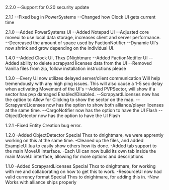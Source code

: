 2.2.0
  --Support for 0.20 security update

2.1.1
  --Fixed bug in PowerSystems
  --Changed how Clock UI gets current time

2.1.0
  --Added PowerSystems UI
  --Added Notepad UI
  --Adjusted core moveui to use local data storage, increases client and server performance.
  --Decreased the amount of space used by FactionNotifier
  --Dynamic UI's now shrink and grow depending on the individual UI.

1.4.0
  --Added Clock UI, Thxs  DNightmare
  --Added FactionNotifier UI
  --Added ability to delete scrapyard licenses data from the UI
  --Removed Vanilla files from zip, follow installation instructions please

1.3.0
  --Every UI now utilizes delayed server/client communication
      Will help tremendously with any high ping issues.
      This will also cause a 1-5 sec delay when activating Movement of the UI's
  --Added PVPSector, will show if a sector has pvp damaged Enabled/Disabled.
  --ScrapyardLicenses now has the option to Allow for Clicking to show the sector on the map.
  --ScrapyardLicenses now has the option to show both alliance/player licenses at the same time.
  --CargoNotifier now has the option to have the UI Flash
  --ObjectDetector now has the option to have the UI Flash

1.2.1
  -Fixed Entity Creation bug error.

1.2.0
  -Added ObjectDetector
      Special Thxs to dnightmare, we were apprently working on this at the same time.
  -Cleaned up the files, and added ExampleUI.lua to easily show others how its done.
  -Added tab support to the main MoveUI interface.
  -Each UI can now build its own tab inside the main MoveUI interface, allowing for more options and descriptions

1.1.0
  -Added ScrapyardLicenses
      Special Thxs to dnightmare, for working with me and collaborating on how to get this to work.
  -ResourceUI now had valid currency format
      Special Thxs to dnightmare, for adding this in.
  -Now Works with alliance ships properly
